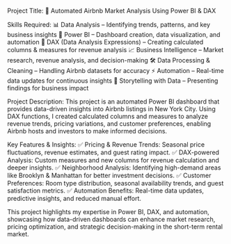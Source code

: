 Project Title:
🚀 Automated Airbnb Market Analysis Using Power BI & DAX

Skills Required:
📊 Data Analysis – Identifying trends, patterns, and key business insights
📌 Power BI – Dashboard creation, data visualization, and automation
🧮 DAX (Data Analysis Expressions) – Creating calculated columns & measures for revenue analysis
📈 Business Intelligence – Market research, revenue analysis, and decision-making
🛠️ Data Processing & Cleaning – Handling Airbnb datasets for accuracy
⚡ Automation – Real-time data updates for continuous insights
📑 Storytelling with Data – Presenting findings for business impact

Project Description:
This project is an automated Power BI dashboard that provides data-driven insights into Airbnb listings in New York City. Using DAX functions, I created calculated columns and measures to analyze revenue trends, pricing variations, and customer preferences, enabling Airbnb hosts and investors to make informed decisions.

Key Features & Insights:
✅ Pricing & Revenue Trends: Seasonal price fluctuations, revenue estimates, and guest rating impact.
✅ DAX-powered Analysis: Custom measures and new columns for revenue calculation and deeper insights.
✅ Neighborhood Analysis: Identifying high-demand areas like Brooklyn & Manhattan for better investment decisions.
✅ Customer Preferences: Room type distribution, seasonal availability trends, and guest satisfaction metrics.
✅ Automation Benefits: Real-time data updates, predictive insights, and reduced manual effort.

This project highlights my expertise in Power BI, DAX, and automation, showcasing how data-driven dashboards can enhance market research, pricing optimization, and strategic decision-making in the short-term rental market.
